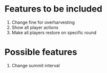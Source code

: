 # Features to be included
1. Change fine for overharvesting
1. Show all player actions
1. Make all players restore on specific round

# Possible features
1. Change summit interval